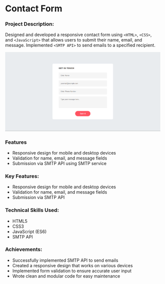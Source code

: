 # Contact Form

### Project Description:

Designed and developed a responsive contact form using `<HTML>`, `<CSS>`, and `<JavaScript>` that allows users to submit their name, email, and message. Implemented `<SMTP API>` to send emails to a specified recipient.

![1726143866041](image/README/1726143866041.png)

### Features

- Responsive design for mobile and desktop devices
- Validation for name, email, and message fields
- Submission via SMTP API using SMTP service

### Key Features:

- Responsive design for mobile and desktop devices
- Validation for name, email, and message fields
- Submission via SMTP API

### Technical Skills Used:

- HTML5
- CSS3
- JavaScript (ES6)
- SMTP API

### Achievements:

- Successfully implemented SMTP API to send emails
- Created a responsive design that works on various devices
- Implemented form validation to ensure accurate user input
- Wrote clean and modular code for easy maintenance
